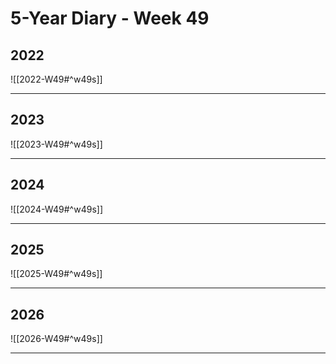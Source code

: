 # 5-Year Diary - Week 49

## 2022
![[2022-W49#^w49s]]

---
## 2023
![[2023-W49#^w49s]]

---
## 2024
![[2024-W49#^w49s]]

---
## 2025
![[2025-W49#^w49s]]

---
## 2026
![[2026-W49#^w49s]]

---